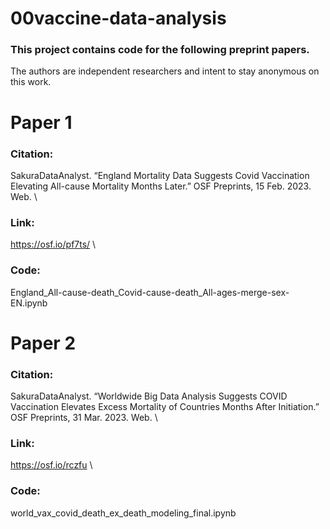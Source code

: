# 00vaccine-data-analysis
### This project contains code for the following preprint papers.
The authors are independent researchers and intent to stay anonymous on this work.

# Paper 1
### Citation: 
SakuraDataAnalyst. “England Mortality Data Suggests Covid Vaccination Elevating All-cause Mortality Months Later.” OSF Preprints, 15 Feb. 2023. Web. \
### Link: 
https://osf.io/pf7ts/ \
### Code: 
England_All-cause-death_Covid-cause-death_All-ages-merge-sex-EN.ipynb

# Paper 2
### Citation: 
SakuraDataAnalyst. “Worldwide Big Data Analysis Suggests COVID Vaccination Elevates Excess Mortality of Countries Months After Initiation.” OSF Preprints, 31 Mar. 2023. Web. \
### Link: 
https://osf.io/rczfu \
### Code: 
world_vax_covid_death_ex_death_modeling_final.ipynb
